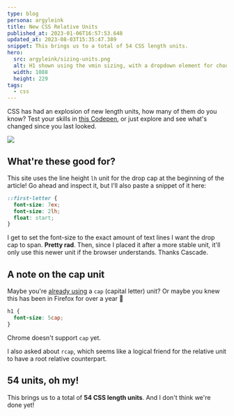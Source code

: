 ```yaml
---
type: blog
persona: argyleink
title: New CSS Relative Units
published_at: 2023-01-06T16:57:53.648
updated_at: 2023-08-03T15:35:47.389
snippet: This brings us to a total of 54 CSS length units.
hero:
  src: argyleink/sizing-units.png
  alt: H1 shown using the vmin sizing, with a dropdown element for choosing a different unit.
  width: 1088
  height: 229
tags: 
  - css
---
```


CSS has had an explosion of new length units, how many of them do you know? Test your skills in [this Codepen](https://codepen.io/argyleink/pen/oNxbNzy), or just explore and see what's changed since you last looked.

![](https://codepen.io/argyleink/embed/preview/oNxbNzy)

## What're these good for?

This site uses the line height `lh` unit for the drop cap at the beginning of the article! Go ahead and inspect it, but I'll also paste a snippet of it here:

```css
::first-letter {
  font-size: 7ex;
  font-size: 2lh;
  float: start;
}
```

I get to set the font-size to the exact amount of text lines I want the drop cap to span. **Pretty rad**. Then, since I placed it after a more stable unit, it'll only use this newer unit if the browser understands. Thanks Cascade.

## A note on the cap unit

Maybe you're [already using](https://seek-oss.github.io/capsize/) a `cap` (capital letter) unit? Or maybe you knew this has been in Firefox for over a year 👀

```css
h1 {
  font-size: 5cap;
}
```

Chrome doesn't support `cap` yet.

I also asked about `rcap`, which seems like a logical friend for the relative unit to have a root relative counterpart.

## 54 units, oh my!

This brings us to a total of **54 CSS length units**. And I don't think we're done yet!